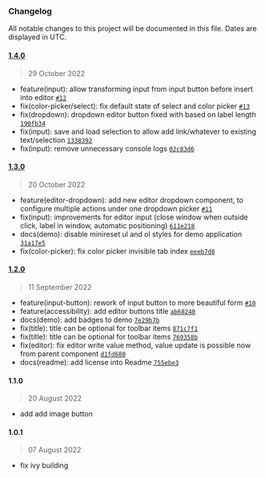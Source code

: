 ### Changelog

All notable changes to this project will be documented in this file. Dates are displayed in UTC.

#### [1.4.0](https://github.com/Raiper34/ngx-simple-text-editor/compare/1.3.0...1.4.0)

> 29 October 2022

- feature(input): allow transforming input from input button before insert into editor [`#12`](https://github.com/Raiper34/ngx-simple-text-editor/issues/12)
- fix(color-picker/select): fix default state of select and color picker [`#13`](https://github.com/Raiper34/ngx-simple-text-editor/issues/13)
- fix(dropdown): dropdown editor button fixed with based on label length [`190fb34`](https://github.com/Raiper34/ngx-simple-text-editor/commit/190fb34bd61dab266a488f9e15e8febd45758dd1)
- fix(input): save and load selection to allow add link/whatever to existing text/selection [`1338392`](https://github.com/Raiper34/ngx-simple-text-editor/commit/133839263c404c83667498d9ca6a4c28e1d546a8)
- fix(input): remove unnecessary console logs [`02c83d6`](https://github.com/Raiper34/ngx-simple-text-editor/commit/02c83d6cc0870de00beebcb696946df48e35c30c)

#### [1.3.0](https://github.com/Raiper34/ngx-simple-text-editor/compare/1.2.0...1.3.0)

> 20 October 2022

- feature(editor-dropdown): add new editor dropdown component, to configure multiple actions under one dropdown picker [`#11`](https://github.com/Raiper34/ngx-simple-text-editor/issues/11)
- fix(input): improvements for editor input (close window when outside click, label in window, automatic positioning) [`611e218`](https://github.com/Raiper34/ngx-simple-text-editor/commit/611e218ef658a6b5ed893ee58dc4fc1254b4f9f5)
- docs(demo): disable minireset ul and ol styles for demo application [`31a17e5`](https://github.com/Raiper34/ngx-simple-text-editor/commit/31a17e50d37d47ade061ea0a7a80b25438622e2b)
- fix(color-picker): fix color picker invisible tab index [`eeeb7d8`](https://github.com/Raiper34/ngx-simple-text-editor/commit/eeeb7d850adac2d7db6e19cb5fe2c8d0433ebf7a)

#### [1.2.0](https://github.com/Raiper34/ngx-simple-text-editor/compare/1.1.0...1.2.0)

> 11 September 2022

- feature(input-button): rework of input button to more beautiful form [`#10`](https://github.com/Raiper34/ngx-simple-text-editor/issues/10)
- feature(accessibility): add editor buttons title [`ab68240`](https://github.com/Raiper34/ngx-simple-text-editor/commit/ab682407e0f0684b97070555cfe035616708bd2b)
- docs(demo): add badges to demo [`7e29b7b`](https://github.com/Raiper34/ngx-simple-text-editor/commit/7e29b7b335d7fe6f654d388841fb6d494562d8ca)
- fix(title): title can be optional for toolbar items [`871c7f1`](https://github.com/Raiper34/ngx-simple-text-editor/commit/871c7f1dba39f0c15e7154e39d3a82e547db9b15)
- fix(title): title can be optional for toolbar items [`769358b`](https://github.com/Raiper34/ngx-simple-text-editor/commit/769358bcc7e761076176d99ed0fc7b6dc969fedd)
- fix(editor): fix editor write value method, value update is possible now from parent component [`d1fd680`](https://github.com/Raiper34/ngx-simple-text-editor/commit/d1fd6804c8efe9909dcfc54b715b7d3ae26beb12)
- docs(readme): add license into Readme [`755ebe3`](https://github.com/Raiper34/ngx-simple-text-editor/commit/755ebe357bc82197009c99c59496ffa888a59e5d)

<!-- auto-changelog-above -->

#### 1.1.0

> 20 August 2022

* add add image button

#### 1.0.1

> 07 August 2022

* fix ivy building
